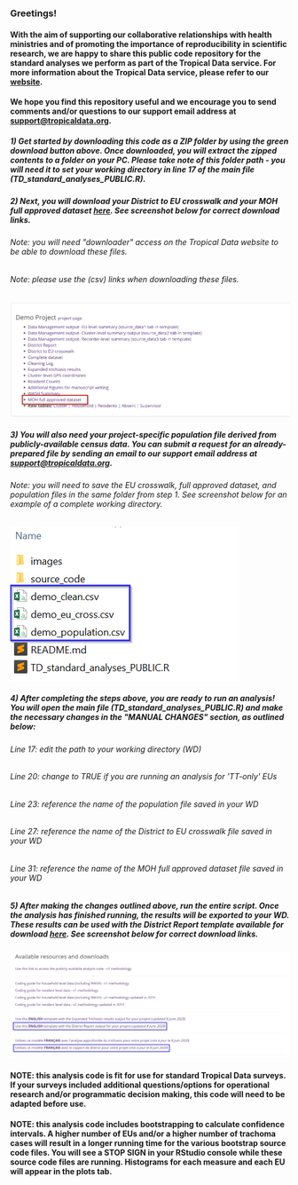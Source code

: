 ### Greetings! 

#### With the aim of supporting our collaborative relationships with health ministries and of promoting the importance of reproducibility in scientific research, we are happy to share this public code repository for the standard analyses we perform as part of the Tropical Data service. For more information about the Tropical Data service, please refer to our [website](https://www.tropicaldata.org/).

#### We hope you find this repository useful and we encourage you to send comments and/or questions to our support email address at support@tropicaldata.org. 

##### 1) Get started by downloading this code as a ZIP folder by using the green download button above. Once downloaded, you will extract the zipped contents to a folder on your PC. Please take note of this folder path - you will need it to set your working directory in line 17 of the main file (TD_standard_analyses_PUBLIC.R). 

##### 2) Next, you will download your District to EU crosswalk and your MOH full approved dataset [here](https://www.tropicaldata.org/downloads). See screenshot below for correct download links. 

######      Note: you will need "downloader" access on the Tropical Data website to be able to download these files. 

######      Note: please use the (csv) links when downloading these files. 

![Tropical Data Downloads module](/images/GitHub_Downloads_screenshot.png)

##### 3) You will also need your project-specific population file derived from publicly-available census data. You can submit a request for an already-prepared file by sending an email to our support email address at support@tropicaldata.org.

######      Note: you will need to save the EU crosswalk, full approved dataset, and population files in the same folder from step 1. See screenshot below for an example of a complete working directory. 

![Tropical Data Downloads module](/images/GitHub_WD_screenshot.png)

##### 4) After completing the steps above, you are ready to run an analysis! You will open the main file (TD_standard_analyses_PUBLIC.R) and make the necessary changes in the "MANUAL CHANGES" section, as outlined below: 

######      Line 17: edit the path to your working directory (WD)

######      Line 20: change to TRUE if you are running an analysis for 'TT-only' EUs

######      Line 23: reference the name of the population file saved in your WD

######      Line 27: reference the name of the District to EU crosswalk file saved in your WD

######      Line 31: reference the name of the MOH full approved dataset file saved in your WD

##### 5) After making the changes outlined above, run the entire script. Once the analysis has finished running, the results will be exported to your WD. These results can be used with the District Report template available for download [here](https://www.tropicaldata.org/downloads). See screenshot below for correct download links. 

![Tropical Data Downloads module](/images/GitHub_Templates_screenshot.png)

#### NOTE: this analysis code is fit for use for standard Tropical Data surveys. If your surveys included additional questions/options for operational research and/or programmatic decision making, this code will need to be adapted before use.    

#### NOTE: this analysis code includes bootstrapping to calculate confidence intervals. A higher number of EUs and/or a higher number of trachoma cases will result in a longer running time for the various bootstrap source code files. You will see a STOP SIGN in your RStudio console while these source code files are running. Histograms for each measure and each EU will appear in the plots tab. 
